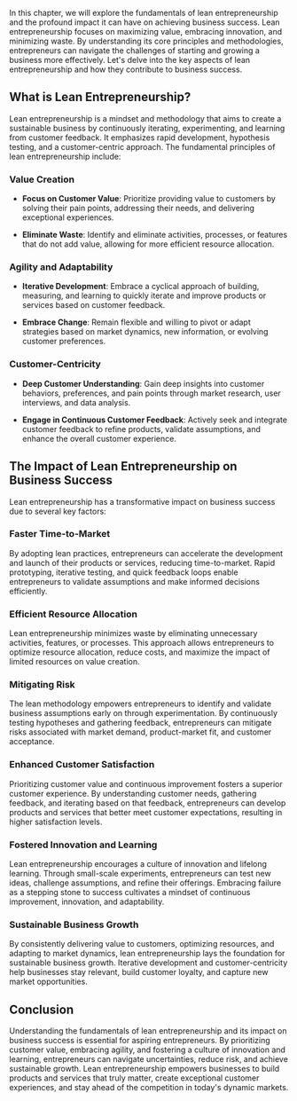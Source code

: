 
In this chapter, we will explore the fundamentals of lean entrepreneurship and the profound impact it can have on achieving business success. Lean entrepreneurship focuses on maximizing value, embracing innovation, and minimizing waste. By understanding its core principles and methodologies, entrepreneurs can navigate the challenges of starting and growing a business more effectively. Let's delve into the key aspects of lean entrepreneurship and how they contribute to business success.

What is Lean Entrepreneurship?
------------------------------

Lean entrepreneurship is a mindset and methodology that aims to create a sustainable business by continuously iterating, experimenting, and learning from customer feedback. It emphasizes rapid development, hypothesis testing, and a customer-centric approach. The fundamental principles of lean entrepreneurship include:

### Value Creation

* **Focus on Customer Value**: Prioritize providing value to customers by solving their pain points, addressing their needs, and delivering exceptional experiences.

* **Eliminate Waste**: Identify and eliminate activities, processes, or features that do not add value, allowing for more efficient resource allocation.

### Agility and Adaptability

* **Iterative Development**: Embrace a cyclical approach of building, measuring, and learning to quickly iterate and improve products or services based on customer feedback.

* **Embrace Change**: Remain flexible and willing to pivot or adapt strategies based on market dynamics, new information, or evolving customer preferences.

### Customer-Centricity

* **Deep Customer Understanding**: Gain deep insights into customer behaviors, preferences, and pain points through market research, user interviews, and data analysis.

* **Engage in Continuous Customer Feedback**: Actively seek and integrate customer feedback to refine products, validate assumptions, and enhance the overall customer experience.

The Impact of Lean Entrepreneurship on Business Success
-------------------------------------------------------

Lean entrepreneurship has a transformative impact on business success due to several key factors:

### Faster Time-to-Market

By adopting lean practices, entrepreneurs can accelerate the development and launch of their products or services, reducing time-to-market. Rapid prototyping, iterative testing, and quick feedback loops enable entrepreneurs to validate assumptions and make informed decisions efficiently.

### Efficient Resource Allocation

Lean entrepreneurship minimizes waste by eliminating unnecessary activities, features, or processes. This approach allows entrepreneurs to optimize resource allocation, reduce costs, and maximize the impact of limited resources on value creation.

### Mitigating Risk

The lean methodology empowers entrepreneurs to identify and validate business assumptions early on through experimentation. By continuously testing hypotheses and gathering feedback, entrepreneurs can mitigate risks associated with market demand, product-market fit, and customer acceptance.

### Enhanced Customer Satisfaction

Prioritizing customer value and continuous improvement fosters a superior customer experience. By understanding customer needs, gathering feedback, and iterating based on that feedback, entrepreneurs can develop products and services that better meet customer expectations, resulting in higher satisfaction levels.

### Fostered Innovation and Learning

Lean entrepreneurship encourages a culture of innovation and lifelong learning. Through small-scale experiments, entrepreneurs can test new ideas, challenge assumptions, and refine their offerings. Embracing failure as a stepping stone to success cultivates a mindset of continuous improvement, innovation, and adaptability.

### Sustainable Business Growth

By consistently delivering value to customers, optimizing resources, and adapting to market dynamics, lean entrepreneurship lays the foundation for sustainable business growth. Iterative development and customer-centricity help businesses stay relevant, build customer loyalty, and capture new market opportunities.

Conclusion
---------------------------------------------------------

Understanding the fundamentals of lean entrepreneurship and its impact on business success is essential for aspiring entrepreneurs. By prioritizing customer value, embracing agility, and fostering a culture of innovation and learning, entrepreneurs can navigate uncertainties, reduce risk, and achieve sustainable growth. Lean entrepreneurship empowers businesses to build products and services that truly matter, create exceptional customer experiences, and stay ahead of the competition in today's dynamic markets.
